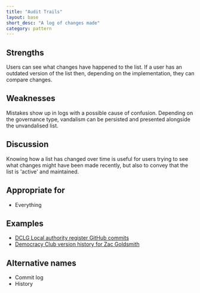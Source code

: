 ```yaml
---
title: "Audit Trails"
layout: base
short_desc: "A log of changes made"
category: pattern
---
```


## Strengths

Users can see what changes have happened to the list. If a user has an outdated version of the list then, depending on the implementation, they can compare changes.

## Weaknesses

Mistakes show up in logs with a possible cause of confusion. Depending on the governance type, vandalism can be persisted and presented alongside the unvandalised list.

## Discussion

Knowing how a list has changed over time is useful for users trying to see what changes might have been made recently, but also to convey that the list is 'active' and maintained.

## Appropriate for

* Everything

## Examples

* [DCLG Local authority register GitHub commits](https://github.com/openregister/local-authority-data/commits/master)
* [Democracy Club version history for Zac Goldsmith](https://candidates.democracyclub.org.uk/person/502#version-667ddc8206bf2967)

## Alternative names

* Commit log
* History

